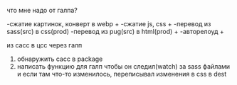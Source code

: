что мне надо от галпа?

-сжатие картинок, конверт в webp +
-сжатие js, css +
-перевод из sass(src) в css(prod) 
-перевод из pug(src) в html(prod) + 
-авторелоуд + 



из сасс в цсс через галп

1) обнаружить сасс в package
2) написать функцию для галп чтобы он следил(watch) за sass файлами и если там что-то изменилось, переписывал изменения в css в dest


